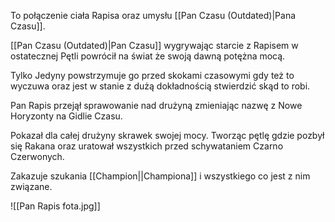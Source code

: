 To połączenie ciała Rapisa oraz umysłu [[Pan Czasu (Outdated)|Pana Czasu]]. 

[[Pan Czasu (Outdated)|Pan Czasu]] wygrywając starcie z Rapisem w ostatecznej Pętli powrócił na świat że swoją dawną potężna mocą.

Tylko Jedyny powstrzymuje go przed skokami czasowymi gdy też to wyczuwa oraz jest w stanie z dużą dokładnością stwierdzić skąd to robi.

Pan Rapis przejął sprawowanie nad drużyną zmieniając nazwę z Nowe Horyzonty na Gidlie Czasu.

Pokazał dla całej drużyny skrawek swojej mocy. Tworząc pętlę gdzie pozbył się Rakana oraz uratował wszystkich przed schywataniem Czarno Czerwonych.

Zakazuje szukania [[Champion||Championa]] i wszystkiego co jest z nim związane.

![[Pan Rapis fota.jpg]]
